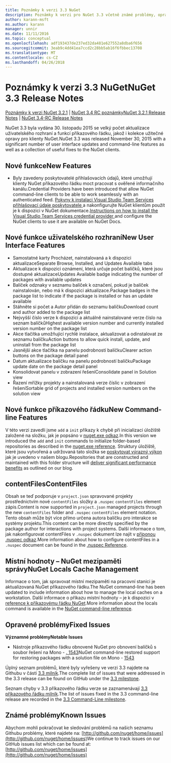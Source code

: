 ```yaml
---
title: Poznámky k verzi 3.3 NuGet
description: Poznámky k verzi pro NuGet 3.3 včetně známé problémy, opravy chyb, přidaných funkcí a chcete.
author: karann-msft
ms.author: karann
manager: unnir
ms.date: 11/11/2016
ms.topic: conceptual
ms.openlocfilehash: adf193437de237ed32da481e627552a8dba6f656
ms.sourcegitcommit: 3eab9c4dd41ea7ccd2c28bb5ab16f6fbbec13708
ms.translationtype: MT
ms.contentlocale: cs-CZ
ms.lasthandoff: 04/26/2018
---
```

# <a name="nuget-33-release-notes"></a><span data-ttu-id="a0906-103">Poznámky k verzi 3.3 NuGet</span><span class="sxs-lookup"><span data-stu-id="a0906-103">NuGet 3.3 Release Notes</span></span>

<span data-ttu-id="a0906-104">[Poznámky k verzi NuGet 3.2.1](../release-notes/nuget-3.2.1.md) | [NuGet 3.4 RC poznámky](../release-notes/nuget-3.4-RC.md)</span><span class="sxs-lookup"><span data-stu-id="a0906-104">[NuGet 3.2.1 Release Notes](../release-notes/nuget-3.2.1.md) | [NuGet 3.4-RC Release Notes](../release-notes/nuget-3.4-RC.md)</span></span>

<span data-ttu-id="a0906-105">NuGet 3.3 byla vydána 30. listopadu 2015 se velký počet aktualizace uživatelského rozhraní a funkcí příkazového řádku, jakož i kolekce užitečné opravy pro klienty NuGet.</span><span class="sxs-lookup"><span data-stu-id="a0906-105">NuGet 3.3 was released November 30, 2015 with a significant number of user interface updates and command-line features as well as a collection of useful fixes to the NuGet clients.</span></span>

## <a name="new-features"></a><span data-ttu-id="a0906-106">Nové funkce</span><span class="sxs-lookup"><span data-stu-id="a0906-106">New Features</span></span>

* <span data-ttu-id="a0906-107">Byly zavedeny poskytovatelé přihlašovacích údajů, které umožňují klienty NuGet příkazového řádku moct pracovat s ověřené informačního kanálu.</span><span class="sxs-lookup"><span data-stu-id="a0906-107">Credential Providers have been introduced that allow NuGet command-line clients to be able to work seamlessly with an authenticated feed.</span></span> <span data-ttu-id="a0906-108">[Pokyny k instalaci Visual Studio Team Services přihlašovací údaje poskytovatele ](../api/nuget-exe-credential-providers.md) a nakonfigurujte NuGet klientům použít je k dispozici v NuGet dokumentace.</span><span class="sxs-lookup"><span data-stu-id="a0906-108">[Instructions on how to install the Visual Studio Team Services credential provider ](../api/nuget-exe-credential-providers.md) and configure the NuGet clients to use it are available on NuGet Docs.</span></span>

## <a name="new-user-interface-features"></a><span data-ttu-id="a0906-109">Nové funkce uživatelského rozhraní</span><span class="sxs-lookup"><span data-stu-id="a0906-109">New User Interface Features</span></span>

* <span data-ttu-id="a0906-110">Samostatné karty Procházet, nainstalovaná a k dispozici aktualizace</span><span class="sxs-lookup"><span data-stu-id="a0906-110">Separate Browse, Installed, and Updates Available tabs</span></span>
* <span data-ttu-id="a0906-111">Aktualizace k dispozici oznámení, která určuje počet balíčků, které jsou dostupné aktualizace</span><span class="sxs-lookup"><span data-stu-id="a0906-111">Updates Available badge indicating the number of packages with available updates</span></span>
* <span data-ttu-id="a0906-112">Balíček odznaky v seznamu balíček k označení, pokud je balíček nainstalován, nebo má k dispozici aktualizace.</span><span class="sxs-lookup"><span data-stu-id="a0906-112">Package badges in the package list to indicate if the package is installed or has an update available</span></span>
* <span data-ttu-id="a0906-113">Stáhněte si počet a Autor přidán do seznamu balíčku</span><span class="sxs-lookup"><span data-stu-id="a0906-113">Download count and author added to the package list</span></span>
* <span data-ttu-id="a0906-114">Nejvyšší číslo verze k dispozici a aktuálně nainstalované verze číslo na seznam balíčků</span><span class="sxs-lookup"><span data-stu-id="a0906-114">Highest available version number and currently installed version number on the package list</span></span>
* <span data-ttu-id="a0906-115">Akce tlačítka umožňující rychlé instalace, aktualizovat a odinstalovat ze seznamu balíčku</span><span class="sxs-lookup"><span data-stu-id="a0906-115">Action buttons to allow quick install, update, and uninstall from the package list</span></span>
* <span data-ttu-id="a0906-116">Jasnější akce tlačítka na panelu podrobností balíčku</span><span class="sxs-lookup"><span data-stu-id="a0906-116">Clearer action buttons on the package detail panel</span></span>
* <span data-ttu-id="a0906-117">Datum aktualizace balíčku na panelu podrobností balíčku</span><span class="sxs-lookup"><span data-stu-id="a0906-117">Package update date on the package detail panel</span></span>
* <span data-ttu-id="a0906-118">Konsolidovat panelu v zobrazení řešení</span><span class="sxs-lookup"><span data-stu-id="a0906-118">Consolidate panel in Solution view</span></span>
* <span data-ttu-id="a0906-119">Řazení mřížky projekty a nainstalovaná verze číslic v zobrazení řešení</span><span class="sxs-lookup"><span data-stu-id="a0906-119">Sortable grid of projects and installed version numbers on the solution view</span></span>

## <a name="new-command-line-features"></a><span data-ttu-id="a0906-120">Nové funkce příkazového řádku</span><span class="sxs-lookup"><span data-stu-id="a0906-120">New Command-line Features</span></span>

<span data-ttu-id="a0906-121">V této verzi zavedli jsme `add` a `init` příkazy k chybě při inicializaci úložiště založené na složku, jak je popsáno v [nuget.exe odkaz](../tools/nuget-exe-cli-reference.md).</span><span class="sxs-lookup"><span data-stu-id="a0906-121">In this version we introduced the `add` and `init` commands to initialize folder-based repositories as described in the [nuget.exe reference](../tools/nuget-exe-cli-reference.md).</span></span> <span data-ttu-id="a0906-122">Struktury úložiště, které jsou vytvořená a udržovaná tato složka se [poskytovat výrazný výkon](http://blog.nuget.org/20150922/Accelerate-Package-Source.html) jak je uvedeno v našem blogu.</span><span class="sxs-lookup"><span data-stu-id="a0906-122">Repositories that are constructed and maintained with this folder structure will [deliver significant performance benefits](http://blog.nuget.org/20150922/Accelerate-Package-Source.html) as outlined on our blog.</span></span>

## <a name="contentfiles"></a><span data-ttu-id="a0906-123">contentFiles</span><span class="sxs-lookup"><span data-stu-id="a0906-123">ContentFiles</span></span>

<span data-ttu-id="a0906-124">Obsah se teď podporuje v `project.json` spravované projekty prostřednictvím nové `contentFiles` složky a `.nuspec` `contentFiles` element zápis.</span><span class="sxs-lookup"><span data-stu-id="a0906-124">Content is now supported in `project.json` managed projects through the new `contentFiles` folder and `.nuspec` `contentFiles` element notation.</span></span>  <span data-ttu-id="a0906-125">Tento obsah může být více přímo určena autora balíčku pro interakce se systémy projektu.</span><span class="sxs-lookup"><span data-stu-id="a0906-125">This content can be more directly specified by the package author for interactions with project systems.</span></span>  <span data-ttu-id="a0906-126">Další informace o tom, jak nakonfigurovat contentFiles v `.nuspec` dokument lze najít v [příponou .nuspec odkaz](../reference/nuspec.md).</span><span class="sxs-lookup"><span data-stu-id="a0906-126">More information about how to configure contentFiles in a `.nuspec` document can be found in the [.nuspec Reference](../reference/nuspec.md).</span></span>

## <a name="nuget-locals-cache-management"></a><span data-ttu-id="a0906-127">Místní hodnoty – NuGet mezipaměti správy</span><span class="sxs-lookup"><span data-stu-id="a0906-127">NuGet Locals Cache Management</span></span>

<span data-ttu-id="a0906-128">Informace o tom, jak spravovat místní mezipaměti na pracovní stanici je aktualizovaná NuGet příkazového řádku.</span><span class="sxs-lookup"><span data-stu-id="a0906-128">The NuGet command-line has been updated to include information about how to manage the local caches on a workstation.</span></span>  <span data-ttu-id="a0906-129">Další informace o příkazu místní hodnoty – je k dispozici v [reference k příkazovému řádku NuGet](../tools/cli-ref-locals.md).</span><span class="sxs-lookup"><span data-stu-id="a0906-129">More information about the locals command is available in the [NuGet command-line reference](../tools/cli-ref-locals.md).</span></span>

## <a name="fixed-issues"></a><span data-ttu-id="a0906-130">Opravené problémy</span><span class="sxs-lookup"><span data-stu-id="a0906-130">Fixed Issues</span></span>

<span data-ttu-id="a0906-131">**Významné problémy**</span><span class="sxs-lookup"><span data-stu-id="a0906-131">**Notable Issues**</span></span>

* <span data-ttu-id="a0906-132">Nástroje příkazového řádku obnovené NuGet pro obnovení balíčků s soubor řešení na Mono - [. 1543](https://github.com/NuGet/Home/issues/1543)</span><span class="sxs-lookup"><span data-stu-id="a0906-132">NuGet command-line restored support for restoring packages with a solution file on Mono - [1543](https://github.com/NuGet/Home/issues/1543)</span></span>

<span data-ttu-id="a0906-133">Úplný seznam problémů, které byly vyřešeny ve verzi 3.3 najdete na Githubu v části [3.3 milník](https://github.com/NuGet/Home/issues?q=is%3Aissue+milestone%3A3.3.0+is%3Aclosed).</span><span class="sxs-lookup"><span data-stu-id="a0906-133">The complete list of issues that were addressed in the 3.3 release can be found on GitHub under the [3.3 milestone](https://github.com/NuGet/Home/issues?q=is%3Aissue+milestone%3A3.3.0+is%3Aclosed).</span></span>

<span data-ttu-id="a0906-134">Seznam chyby v 3.3 příkazového řádku verze se zaznamenávají [3.3 příkazového řádku milník](https://github.com/NuGet/Home/issues?q=is%3Aissue+is%3Aclosed+milestone%3A3.3.0-commandline).</span><span class="sxs-lookup"><span data-stu-id="a0906-134">The list of issues fixed in the 3.3 command-line release are recorded in the [3.3 Command-Line milestone](https://github.com/NuGet/Home/issues?q=is%3Aissue+is%3Aclosed+milestone%3A3.3.0-commandline).</span></span>

## <a name="known-issues"></a><span data-ttu-id="a0906-135">Známé problémy</span><span class="sxs-lookup"><span data-stu-id="a0906-135">Known Issues</span></span>

<span data-ttu-id="a0906-136">Abychom mohli pokračovat ke sledování problémů na našich seznamu Githubu problémy, které najdete na: [http://github.com/nuget/home/issues](http://github.com/nuget/home/issues)</span><span class="sxs-lookup"><span data-stu-id="a0906-136">We continue to track issues on our GitHub issues list which can be found at: [http://github.com/nuget/home/issues](http://github.com/nuget/home/issues)</span></span>